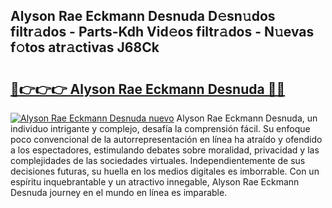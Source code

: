 ## Alyson Rae Eckmann Desnuda D𝚎sn𝚞dos filtr𝚊dos - Parts-Kdh Vid𝚎os filtr𝚊dos - N𝚞evas f𝚘tos atr𝚊ctivas J68Ck

# <h2><a href="http://mb6195.tromn.icu/?c=Alyson+Rae+Eckmann+Desnuda">🔗👉👉👉 Alyson Rae Eckmann Desnuda 🔗🔗</a></h2>

[![Alyson Rae Eckmann Desnuda nuevo](https://i.imgur.com/pEAQMta.gif)](http://mb6195.tromn.icu/?c=Alyson+Rae+Eckmann+Desnuda)
Alyson Rae Eckmann Desnuda, un individuo intrigante y complejo, desafía la comprensión fácil. Su enfoque poco convencional de la autorrepresentación en línea ha atraído y ofendido a los espectadores, estimulando debates sobre moralidad, privacidad y las complejidades de las sociedades virtuales. Independientemente de sus decisiones futuras, su huella en los medios digitales es imborrable. Con un espíritu inquebrantable y un atractivo innegable, Alyson Rae Eckmann Desnuda journey en el mundo en línea es imparable.
